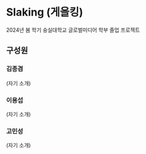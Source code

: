 # Slaking (게을킹)
2024년 봄 학기 숭실대학교 글로벌미디어 학부 졸업 프로젝트

## 구성원
### 김종겸
(자기 소개)
### 이용섭
(자기 소개)
### 고민성 
(자기 소개)
